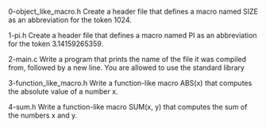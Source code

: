 0-object_like_macro.h
Create a header file that defines a macro named SIZE as an abbreviation for the token 1024.

1-pi.h
Create a header file that defines a macro named PI as an abbreviation for the token 3.14159265359.

2-main.c
Write a program that prints the name of the file it was compiled from, followed by a new line.
You are allowed to use the standard library

3-function_like_macro.h
Write a function-like macro ABS(x) that computes the absolute value of a number x.

4-sum.h
Write a function-like macro SUM(x, y) that computes the sum of the numbers x and y.

